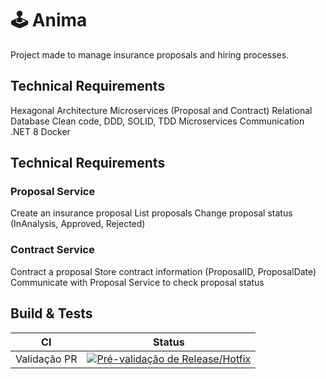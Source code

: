 # 🕹️ Anima

Project made to manage insurance proposals and hiring processes.

## Technical Requirements

Hexagonal Architecture
Microservices (Proposal and Contract)
Relational Database
Clean code, DDD, SOLID, TDD
Microservices Communication
.NET 8
Docker

## Technical Requirements

### Proposal Service

Create an insurance proposal
List proposals
Change proposal status (InAnalysis, Approved, Rejected)

### Contract Service

Contract a proposal
Store contract information (ProposalID, ProposalDate)
Communicate with Proposal Service to check proposal status


## Build & Tests
| CI | Status |
| --- | --- | 
| Validação PR| [![Pré-validação de Release/Hotfix](https://github.com/leandrokuranaga/anima/actions/workflows/validate-release-pr.yml/badge.svg)](https://github.com/leandrokuranaga/anima/actions/workflows/validate-release-pr.yml)

